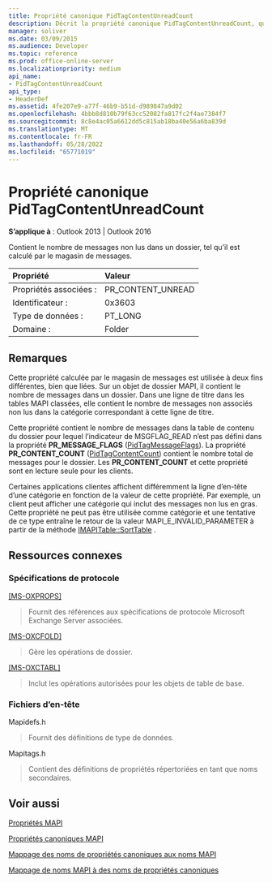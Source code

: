 ```yaml
---
title: Propriété canonique PidTagContentUnreadCount
description: Décrit la propriété canonique PidTagContentUnreadCount, qui contient le nombre de messages non lus dans un dossier, calculé par le magasin de messages.
manager: soliver
ms.date: 03/09/2015
ms.audience: Developer
ms.topic: reference
ms.prod: office-online-server
ms.localizationpriority: medium
api_name:
- PidTagContentUnreadCount
api_type:
- HeaderDef
ms.assetid: 4fe207e9-a77f-46b9-b51d-d989847a9d02
ms.openlocfilehash: 4bbb8d810b79f63cc52082fa817fc2f4ae7384f7
ms.sourcegitcommit: 8c8e4ac05a6612dd5c815ab18ba40e56a6ba839d
ms.translationtype: MT
ms.contentlocale: fr-FR
ms.lasthandoff: 05/28/2022
ms.locfileid: "65771019"
---
```

# <a name="pidtagcontentunreadcount-canonical-property"></a>Propriété canonique PidTagContentUnreadCount

  
  
**S’applique à** : Outlook 2013 | Outlook 2016 
  
Contient le nombre de messages non lus dans un dossier, tel qu’il est calculé par le magasin de messages. 
  
|Propriété|Valeur|
|:-----|:-----|
|Propriétés associées :  <br/> |PR_CONTENT_UNREAD  <br/> |
|Identificateur :  <br/> |0x3603  <br/> |
|Type de données :  <br/> |PT_LONG  <br/> |
|Domaine :  <br/> |Folder  <br/> |
   
## <a name="remarks"></a>Remarques

Cette propriété calculée par le magasin de messages est utilisée à deux fins différentes, bien que liées. Sur un objet de dossier MAPI, il contient le nombre de messages dans un dossier. Dans une ligne de titre dans les tables MAPI classées, elle contient le nombre de messages non associés non lus dans la catégorie correspondant à cette ligne de titre.
  
Cette propriété contient le nombre de messages dans la table de contenu du dossier pour lequel l’indicateur de MSGFLAG_READ n’est pas défini dans la propriété **PR_MESSAGE_FLAGS** ([PidTagMessageFlags](pidtagmessageflags-canonical-property.md)). La propriété **PR_CONTENT_COUNT** ([PidTagContentCount](pidtagcontentcount-canonical-property.md)) contient le nombre total de messages pour le dossier. Les **PR_CONTENT_COUNT** et cette propriété sont en lecture seule pour les clients. 
  
Certaines applications clientes affichent différemment la ligne d’en-tête d’une catégorie en fonction de la valeur de cette propriété. Par exemple, un client peut afficher une catégorie qui inclut des messages non lus en gras. Cette propriété ne peut pas être utilisée comme catégorie et une tentative de ce type entraîne le retour de la valeur MAPI_E_INVALID_PARAMETER à partir de la méthode [IMAPITable::SortTable](imapitable-sorttable.md) . 
  
## <a name="related-resources"></a>Ressources connexes

### <a name="protocol-specifications"></a>Spécifications de protocole

[[MS-OXPROPS]](https://msdn.microsoft.com/library/f6ab1613-aefe-447d-a49c-18217230b148%28Office.15%29.aspx)
  
> Fournit des références aux spécifications de protocole Microsoft Exchange Server associées.
    
[[MS-OXCFOLD]](https://msdn.microsoft.com/library/c0f31b95-c07f-486c-98d9-535ed9705fbf%28Office.15%29.aspx)
  
> Gère les opérations de dossier.
    
[[MS-OXCTABL]](https://msdn.microsoft.com/library/d33612dc-36a8-4623-8a26-c156cf8aae4b%28Office.15%29.aspx)
  
> Inclut les opérations autorisées pour les objets de table de base.
    
### <a name="header-files"></a>Fichiers d’en-tête

Mapidefs.h
  
> Fournit des définitions de type de données.
    
Mapitags.h
  
> Contient des définitions de propriétés répertoriées en tant que noms secondaires.
    
## <a name="see-also"></a>Voir aussi



[Propriétés MAPI](mapi-properties.md)
  
[Propriétés canoniques MAPI](mapi-canonical-properties.md)
  
[Mappage des noms de propriétés canoniques aux noms MAPI](mapping-canonical-property-names-to-mapi-names.md)
  
[Mappage de noms MAPI à des noms de propriétés canoniques](mapping-mapi-names-to-canonical-property-names.md)

